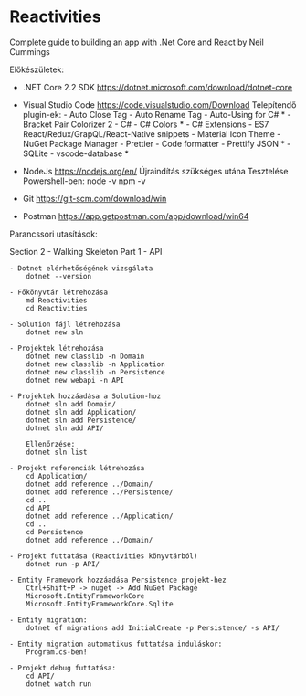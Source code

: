# Reactivities
Complete guide to building an app with .Net Core and React by Neil Cummings

Előkészületek:
- .NET Core 2.2 SDK
	https://dotnet.microsoft.com/download/dotnet-core
- Visual Studio Code
	https://code.visualstudio.com/Download
	Telepítendő plugin-ek:
		- Auto Close Tag
		- Auto Rename Tag
		- Auto-Using for C# *
		- Bracket Pair Colorizer 2
		- C#
		- C# Colors *
		- C# Extensions
		- ES7 React/Redux/GrapQL/React-Native snippets 
		- Material Icon Theme
		- NuGet Package Manager
		- Prettier - Code formatter
		- Prettify JSON *
		- SQLite
		- vscode-database *

- NodeJs
	https://nodejs.org/en/
  Újraindítás szükséges utána
	Tesztelése Powershell-ben:
		node -v
		npm -v

- Git
	https://git-scm.com/download/win

- Postman
	https://app.getpostman.com/app/download/win64

Parancssori utasítások:

Section 2 - Walking Skeleton Part 1 - API

	- Dotnet elérhetőségének vizsgálata
		dotnet --version
	
	- Főkönyvtár létrehozása
		md Reactivities
		cd Reactivities
	
	- Solution fájl létrehozása
		dotnet new sln
	
	- Projektek létrehozása
		dotnet new classlib -n Domain
		dotnet new classlib -n Application
		dotnet new classlib -n Persistence
		dotnet new webapi -n API

	- Projektek hozzáadása a Solution-hoz
		dotnet sln add Domain/
		dotnet sln add Application/
		dotnet sln add Persistence/
		dotnet sln add API/

		Ellenőrzése:
		dotnet sln list

	- Projekt referenciák létrehozása
		cd Application/
		dotnet add reference ../Domain/
		dotnet add reference ../Persistence/
		cd ..
		cd API
		dotnet add reference ../Application/
		cd ..
		cd Persistence
		dotnet add reference ../Domain/
		
	- Projekt futtatása (Reactivities könyvtárból)
		dotnet run -p API/
	
	- Entity Framework hozzáadása Persistence projekt-hez
		Ctrl+Shift+P -> nuget -> Add NuGet Package
		Microsoft.EntityFrameworkCore
		Microsoft.EntityFrameworkCore.Sqlite

	- Entity migration:
		dotnet ef migrations add InitialCreate -p Persistence/ -s API/

	- Entity migration automatikus futtatása induláskor:
		Program.cs-ben!

	- Projekt debug futtatása:
		cd API/
		dotnet watch run
